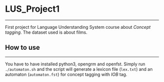 # LUS_Project1
---

First project for Language Understanding System course about *Concept tagging*.
The dataset used is about films.

## How to use
---

You have to have installed python3, opengrm and openfst.
Simply run `./automaton.sh` and the script will generate a lexicon file (`lex.txt`) and an automaton (`automaton.fst`) for concept tagging with *IOB* tag.
